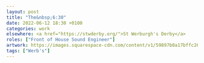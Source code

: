 ```yaml
---
layout: post
title: "The&nbsp;6:30"
date: 2022-06-12 18:30 +0100
categories: work
elsewhere: <a href="https://stwderby.org/">St Werburgh's Derby</a>
roles: ["Front of House Sound Engineer"]
artwork: https://images.squarespace-cdn.com/content/v1/59897b0a17bffc269e4fec9b/1575027689741-23EFSM1EWOSUABC1BZVK/St+Werburgh%27s+Logo+-+White-Trans.png?format=1500w
tags: ["Werb's"]
---
```

